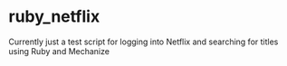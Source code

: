 # ruby_netflix
Currently just a test script for logging into Netflix and searching for titles using Ruby and Mechanize

